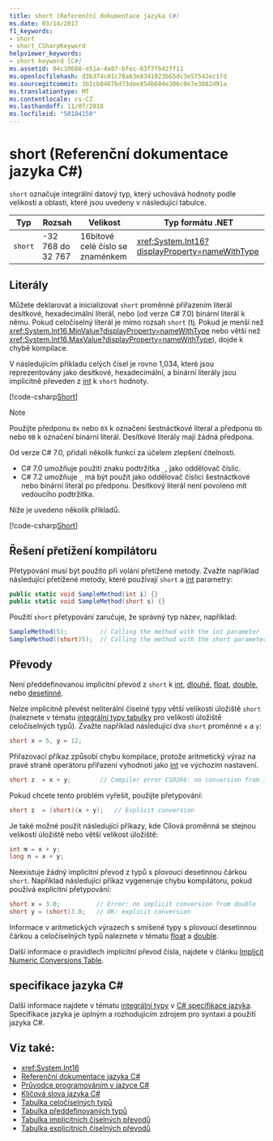```yaml
---
title: short (Referenční dokumentace jazyka C#)
ms.date: 03/14/2017
f1_keywords:
- short
- short_CSharpKeyword
helpviewer_keywords:
- short keyword [C#]
ms.assetid: 04c10688-e51a-4a87-bfec-83f7fb42ff11
ms.openlocfilehash: d3b374c01c78a63e8341023b65dc3e57542ec1fd
ms.sourcegitcommit: 3b1cb8467bd73dee854b604e306c0e7e3882d91a
ms.translationtype: MT
ms.contentlocale: cs-CZ
ms.lasthandoff: 11/07/2018
ms.locfileid: "50184150"
---
```

# <a name="short-c-reference"></a>short (Referenční dokumentace jazyka C#)

`short` označuje integrální datový typ, který uchovává hodnoty podle velikosti a oblasti, které jsou uvedeny v následující tabulce.

|Typ|Rozsah|Velikost|Typ formátu .NET|
|----------|-----------|----------|-------------------------|
|`short`|-32 768 do 32 767|16bitové celé číslo se znaménkem|<xref:System.Int16?displayProperty=nameWithType>|

## <a name="literals"></a>Literály

Můžete deklarovat a inicializovat `short` proměnné přiřazením literál desítkové, hexadecimální literál, nebo (od verze C# 7.0) binární literál k němu.  Pokud celočíselný literál je mimo rozsah `short` (tj. Pokud je menší než <xref:System.Int16.MinValue?displayProperty=nameWithType> nebo větší než <xref:System.Int16.MaxValue?displayProperty=nameWithType>), dojde k chybě kompilace.

V následujícím příkladu celých čísel je rovno 1,034, které jsou reprezentovány jako desítkové, hexadecimální, a binární literály jsou implicitně převeden z [int](int.md) k `short` hodnoty.

[!code-csharp[Short](~/samples/snippets/csharp/language-reference/keywords/numeric-literals.cs#Short)]

> [!NOTE]
> Použijte předponu `0x` nebo `0X` k označení šestnáctkové literal a předponu `0b` nebo `0B` k označení binární literál. Desítkové literály mají žádná předpona.

Od verze C# 7.0, přidali několik funkcí za účelem zlepšení čitelnosti.

- C# 7.0 umožňuje použití znaku podtržítka `_`, jako oddělovač číslic.
- C# 7.2 umožňuje `_` má být použit jako oddělovač číslici šestnáctkové nebo binární literál po předponu. Desítkový literál není povoleno mít vedoucího podtržítka.

Níže je uvedeno několik příkladů.

[!code-csharp[Short](~/samples/snippets/csharp/language-reference/keywords/numeric-literals.cs#ShortS)]

## <a name="compiler-overload-resolution"></a>Řešení přetížení kompilátoru

Přetypování musí být použito při volání přetížené metody. Zvažte například následující přetížené metody, které používají `short` a [int](int.md) parametry:

```csharp
public static void SampleMethod(int i) {}
public static void SampleMethod(short s) {}
```

Použití `short` přetypování zaručuje, že správný typ název, například:

```csharp
SampleMethod(5);         // Calling the method with the int parameter
SampleMethod((short)5);  // Calling the method with the short parameter
```

## <a name="conversions"></a>Převody

Není předdefinovanou implicitní převod z `short` k [int](int.md), [dlouhé](long.md), [float](float.md), [double](double.md), nebo [ desetinné](decimal.md).

Nelze implicitně převést neliterální číselné typy větší velikosti úložiště `short` (naleznete v tématu [integrální typy tabulky](integral-types-table.md) pro velikosti úložiště celočíselných typů). Zvažte například následující dva `short` proměnné `x` a `y`:

```csharp
short x = 5, y = 12;
```

Přiřazovací příkaz způsobí chybu kompilace, protože aritmetický výraz na pravé straně operátoru přiřazení vyhodnotí jako [int](int.md) ve výchozím nastavení.

```csharp
short z  = x + y;        // Compiler error CS0266: no conversion from int to short
```

Pokud chcete tento problém vyřešit, použijte přetypování:

```csharp
short z  = (short)(x + y);   // Explicit conversion
```

Je také možné použít následující příkazy, kde Cílová proměnná se stejnou velikostí úložiště nebo větší velikost úložiště:

```csharp
int m = x + y;
long n = x + y;
```

Neexistuje žádný implicitní převod z typů s plovoucí desetinnou čárkou `short`. Například následující příkaz vygeneruje chybu kompilátoru, pokud používá explicitní přetypování:

```csharp
short x = 3.0;          // Error: no implicit conversion from double
short y = (short)3.0;   // OK: explicit conversion
```

Informace v aritmetických výrazech s smíšené typy s plovoucí desetinnou čárkou a celočíselných typů naleznete v tématu [float](float.md) a [double](double.md).

Další informace o pravidlech implicitní převod čísla, najdete v článku [Implicit Numeric Conversions Table](implicit-numeric-conversions-table.md).

## <a name="c-language-specification"></a>specifikace jazyka C#

Další informace najdete v tématu [integrální typy](~/_csharplang/spec/types.md#integral-types) v [ C# specifikace jazyka](../language-specification/index.md). Specifikace jazyka je úplným a rozhodujícím zdrojem pro syntaxi a použití jazyka C#.

## <a name="see-also"></a>Viz také:

- <xref:System.Int16>
- [Referenční dokumentace jazyka C#](../index.md)
- [Průvodce programováním v jazyce C#](../../programming-guide/index.md)
- [Klíčová slova jazyka C#](index.md)
- [Tabulka celočíselných typů](integral-types-table.md)
- [Tabulka předdefinovaných typů](built-in-types-table.md)
- [Tabulka implicitních číselných převodů](implicit-numeric-conversions-table.md)
- [Tabulka explicitních číselných převodů](explicit-numeric-conversions-table.md)